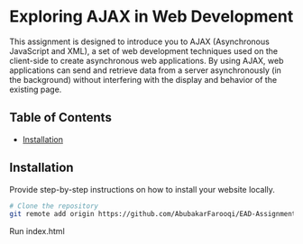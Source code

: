 # Exploring AJAX in Web Development

This assignment is designed to introduce you to AJAX (Asynchronous JavaScript and XML), 
a set of web development techniques used on the client-side to create asynchronous web 
applications. By using AJAX, web applications can send and retrieve data from a server 
asynchronously (in the background) without interfering with the display and behavior of the 
existing page.

## Table of Contents

- [Installation](#installation)


## Installation

Provide step-by-step instructions on how to install your website locally.

```bash
# Clone the repository
git remote add origin https://github.com/AbubakarFarooqi/EAD-Assignment-2-hosted.git
````
Run index.html
